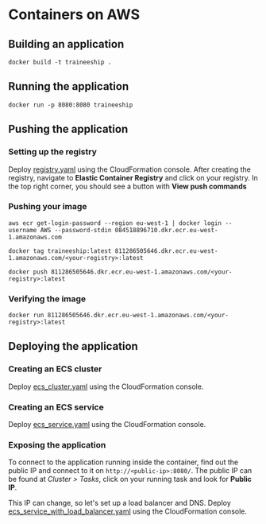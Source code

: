 # Containers on AWS

## Building an application

```shell
docker build -t traineeship .
```

## Running the application

```shell
docker run -p 8080:8080 traineeship
```

## Pushing the application

### Setting up the registry
Deploy [registry.yaml](registry.yaml) using the CloudFormation console.
After creating the registry, navigate to **Elastic Container Registry** and click on your registry.
In the top right corner, you should see a button with **View push commands**

### Pushing your image
```shell
aws ecr get-login-password --region eu-west-1 | docker login --username AWS --password-stdin 084518896710.dkr.ecr.eu-west-1.amazonaws.com
```
```shell
docker tag traineeship:latest 811286505646.dkr.ecr.eu-west-1.amazonaws.com/<your-registry>:latest
```
```shell
docker push 811286505646.dkr.ecr.eu-west-1.amazonaws.com/<your-registry>:latest
```

### Verifying the image
```shell
docker run 811286505646.dkr.ecr.eu-west-1.amazonaws.com/<your-registry>:latest
```

## Deploying the application

### Creating an ECS cluster
Deploy [ecs_cluster.yaml](cluster.yaml) using the CloudFormation console.

### Creating an ECS service
Deploy [ecs_service.yaml](service.yaml) using the CloudFormation console.

### Exposing the application
To connect to the application running inside the container, find out the public IP and connect
to it on `http://<public-ip>:8080/`. The public IP can be found at *Cluster > Tasks*, click on
your running task and look for **Public IP**.

This IP can change, so let's set up a load balancer and DNS.
Deploy [ecs_service_with_load_balancer.yaml](service_with_loadbalancer.yaml) using the CloudFormation console.
